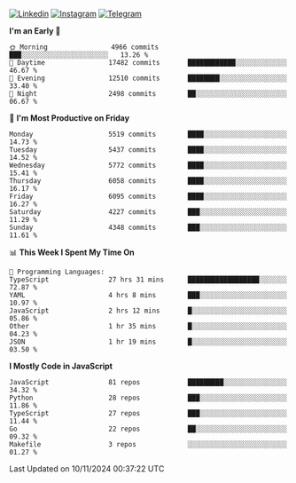 [![Linkedin](https://img.shields.io/badge/-Archie-blue?style=flat-square&labelColor=gray&logo=Linkedin&logoColor=white&link=https://www.linkedin.com/in/archisdi)](https://www.linkedin.com/in/archisdi)
[![Instagram](https://img.shields.io/badge/-@archisdi-orange?style=flat-square&labelColor=gray&logo=Instagram&logoColor=white&link=https://www.instagram.com/archisdi)](https://www.instagram.com/archisdi)
[![Telegram](https://img.shields.io/badge/-aai-informational?style=flat-square&labelColor=gray&logo=telegram&logoColor=white&link=https://t.me/archisdi)](https://t.me/archisdi)

<!--START_SECTION:waka-->
**I'm an Early 🐤** 

```text
🌞 Morning                4966 commits        ███░░░░░░░░░░░░░░░░░░░░░░   13.26 % 
🌆 Daytime                17482 commits       ████████████░░░░░░░░░░░░░   46.67 % 
🌃 Evening                12510 commits       ████████░░░░░░░░░░░░░░░░░   33.40 % 
🌙 Night                  2498 commits        ██░░░░░░░░░░░░░░░░░░░░░░░   06.67 % 
```
📅 **I'm Most Productive on Friday** 

```text
Monday                   5519 commits        ████░░░░░░░░░░░░░░░░░░░░░   14.73 % 
Tuesday                  5437 commits        ████░░░░░░░░░░░░░░░░░░░░░   14.52 % 
Wednesday                5772 commits        ████░░░░░░░░░░░░░░░░░░░░░   15.41 % 
Thursday                 6058 commits        ████░░░░░░░░░░░░░░░░░░░░░   16.17 % 
Friday                   6095 commits        ████░░░░░░░░░░░░░░░░░░░░░   16.27 % 
Saturday                 4227 commits        ███░░░░░░░░░░░░░░░░░░░░░░   11.29 % 
Sunday                   4348 commits        ███░░░░░░░░░░░░░░░░░░░░░░   11.61 % 
```


📊 **This Week I Spent My Time On** 

```text
💬 Programming Languages: 
TypeScript               27 hrs 31 mins      ██████████████████░░░░░░░   72.87 % 
YAML                     4 hrs 8 mins        ███░░░░░░░░░░░░░░░░░░░░░░   10.97 % 
JavaScript               2 hrs 12 mins       █░░░░░░░░░░░░░░░░░░░░░░░░   05.86 % 
Other                    1 hr 35 mins        █░░░░░░░░░░░░░░░░░░░░░░░░   04.23 % 
JSON                     1 hr 19 mins        █░░░░░░░░░░░░░░░░░░░░░░░░   03.50 % 
```

**I Mostly Code in JavaScript** 

```text
JavaScript               81 repos            █████████░░░░░░░░░░░░░░░░   34.32 % 
Python                   28 repos            ███░░░░░░░░░░░░░░░░░░░░░░   11.86 % 
TypeScript               27 repos            ███░░░░░░░░░░░░░░░░░░░░░░   11.44 % 
Go                       22 repos            ██░░░░░░░░░░░░░░░░░░░░░░░   09.32 % 
Makefile                 3 repos             ░░░░░░░░░░░░░░░░░░░░░░░░░   01.27 % 
```




 Last Updated on 10/11/2024 00:37:22 UTC
<!--END_SECTION:waka-->